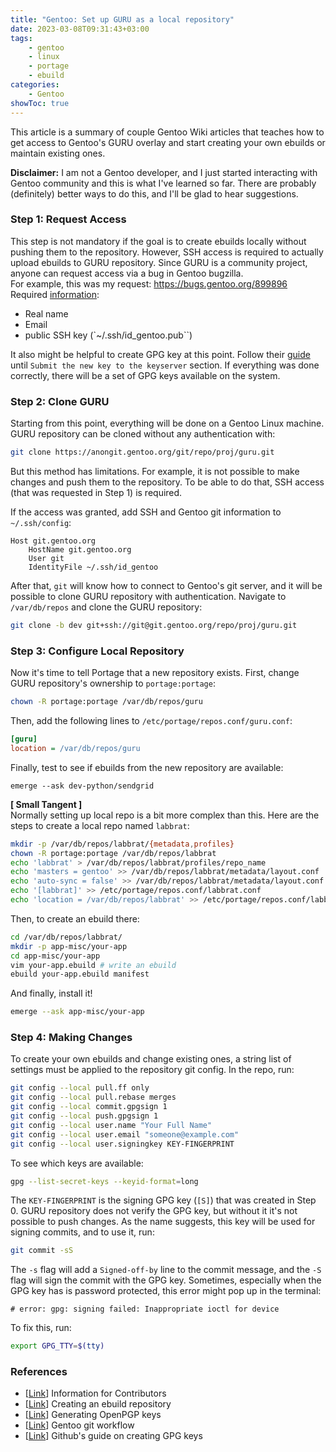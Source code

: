 ```yaml
---
title: "Gentoo: Set up GURU as a local repository"
date: 2023-03-08T09:31:43+03:00
tags:
    - gentoo
    - linux
    - portage
    - ebuild
categories:
    - Gentoo
showToc: true
---
```


This article is a summary of couple Gentoo Wiki articles that teaches 
how to get access to Gentoo's GURU overlay and start creating your own 
ebuilds or maintain existing ones.  

**Disclaimer:** I am not a Gentoo developer, and I just started interacting with Gentoo 
community and this is what I've learned so far. There are probably (definitely) better 
ways to do this, and I'll be glad to hear suggestions.

### Step 1: Request Access
This step is not mandatory if the goal is to create ebuilds locally 
without pushing them to the repository. However, SSH access is required 
to actually upload ebuilds to GURU repository. Since GURU is a community 
project, anyone can request access via a bug in Gentoo bugzilla.  
For example, this was my request: https://bugs.gentoo.org/899896  
Required [information](https://wiki.gentoo.org/wiki/Project:GURU/Information_for_Contributors#:~:text=Once%20you%27re%20ready%2C%20please%20file%20an%20access%20request%2C%20including%3A):
* Real name
* Email
* public SSH key (`~/.ssh/id_gentoo.pub``)

It also might be helpful to create GPG key at this point. 
Follow their [guide](https://wiki.gentoo.org/wiki/Project:Infrastructure/Generating_GLEP_63_based_OpenPGP_keys) 
until `Submit the new key to the keyserver` section. 
If everything was done correctly, there will be a set of GPG keys available on the system.  


### Step 2: Clone GURU
Starting from this point, everything will be done on a Gentoo Linux machine. 
GURU repository can be cloned without any authentication with:
```bash
git clone https://anongit.gentoo.org/git/repo/proj/guru.git
```

But this method has limitations. For example, it is not possible to make changes and push 
them to the repository. To be able to do that, SSH access (that was requested in Step 1) is required.  

If the access was granted, add SSH and Gentoo git information to `~/.ssh/config`:
```
Host git.gentoo.org
    HostName git.gentoo.org
    User git
    IdentityFile ~/.ssh/id_gentoo
```

After that, `git` will know how to connect to Gentoo's git server, and it will be possible to 
clone GURU repository with authentication. Navigate to `/var/db/repos` and clone the GURU repository:
```bash
git clone -b dev git+ssh://git@git.gentoo.org/repo/proj/guru.git
```


### Step 3: Configure Local Repository
Now it's time to tell Portage that a new repository exists. First, change GURU repository's 
ownership to `portage:portage`:
```bash
chown -R portage:portage /var/db/repos/guru
```

Then, add the following lines to `/etc/portage/repos.conf/guru.conf`:
```ini
[guru]
location = /var/db/repos/guru
```

Finally, test to see if ebuilds from the new repository are available:
```
emerge --ask dev-python/sendgrid
```

**[ Small Tangent ]**  
Normally setting up local repo is a bit more complex than this. 
Here are the steps to create a local repo named `labbrat`:
```bash
mkdir -p /var/db/repos/labbrat/{metadata,profiles}
chown -R portage:portage /var/db/repos/labbrat
echo 'labbrat' > /var/db/repos/labbrat/profiles/repo_name 
echo 'masters = gentoo' >> /var/db/repos/labbrat/metadata/layout.conf
echo 'auto-sync = false' >> /var/db/repos/labbrat/metadata/layout.conf
echo '[labbrat]' >> /etc/portage/repos.conf/labbrat.conf
echo 'location = /var/db/repos/labbrat' >> /etc/portage/repos.conf/labbrat.conf
```

Then, to create an ebuild there:
```bash
cd /var/db/repos/labbrat/
mkdir -p app-misc/your-app
cd app-misc/your-app
vim your-app.ebuild # write an ebuild
ebuild your-app.ebuild manifest
```

And finally, install it!
```bash
emerge --ask app-misc/your-app
```

### Step 4: Making Changes
To create your own ebuilds and change existing ones, a string list of settings 
must be applied to the repository git config. In the repo, run:
```bash
git config --local pull.ff only
git config --local pull.rebase merges
git config --local commit.gpgsign 1
git config --local push.gpgsign 1
git config --local user.name "Your Full Name"
git config --local user.email "someone@example.com"
git config --local user.signingkey KEY-FINGERPRINT
```

To see which keys are available:
```bash
gpg --list-secret-keys --keyid-format=long
```

The `KEY-FINGERPRINT` is the signing GPG key (`[S]`) that was created in Step 0. 
GURU repository does not verify the GPG key, but without it it's not possible to push changes. 
As the name suggests, this key will be used for signing commits, and to use it, run:
```bash
git commit -sS
```

The `-s` flag will add a `Signed-off-by` line to the commit message, and the `-S` flag will
sign the commit with the GPG key. Sometimes, especially when the GPG key has is password protected, 
this error might pop up in the terminal:
```
# error: gpg: signing failed: Inappropriate ioctl for device
```

To fix this, run:
```bash
export GPG_TTY=$(tty)
```


### References
* [[Link](https://wiki.gentoo.org/wiki/Project:GURU/Information_for_Contributors)] Information for Contributors
* [[Link](https://wiki.gentoo.org/wiki/Creating_an_ebuild_repository)] Creating an ebuild repository
* [[Link](https://wiki.gentoo.org/wiki/Project:Infrastructure/Generating_GLEP_63_based_OpenPGP_keys)] Generating OpenPGP keys
* [[Link](https://wiki.gentoo.org/wiki/Gentoo_git_workflow)] Gentoo git workflow
* [[Link](https://docs.github.com/en/authentication/managing-commit-signature-verification/telling-git-about-your-signing-key)] Github's guide on creating GPG keys

